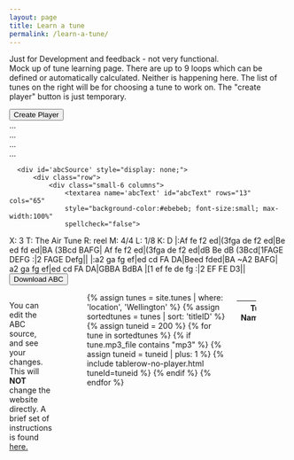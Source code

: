 ```yaml
---
layout: page
title: Learn a tune
permalink: /learn-a-tune/
---
```

<div>
<p>
Just for Development and feedback - not very functional.<br>
Mock up of tune learning page.  There are up to 9 loops which can be defined or automatically calculated. Neither is happening here. The list of tunes on the right will be for choosing a tune to work on. The "create player" button is just temporary.

</p>
<input type="button" class="filterButton" onclick="getURL()" value="Create Player">
</div>
<!-- ***************************************************
Player controls
-->
<div class="row">
  <div class="small-10 large-9 columns">
    <div class="player">
      <div id="audioPlayer"></div>
      <div id="showPlayer"></div>
    </div>
  </div>
  <div class="small-2 large-3 columns end">...</div>
</div>
<!-- ***************************************************
  loop presets
-->
<div class="row" style="font-size:14px;">
  <div class="small-4 columns" id="segments0">...</div>
  <div class="small-4 columns" id="segments1">...</div>
  <div class="small-4 columns" id="segments2">...</div>
</div>
<!-- ***************************************************
  rendered ABC and tune selector scrolling table
-->


<div class="row">
  <div class="small-8 columns">  
      <div class="output">
        <div id="paper0" class="paper"></div>
      </div>
  </div>

      <div id='abcSource' style="display: none;">
          <div class="row">
              <div class="small-6 columns">
                  <textarea name='abcText' id="abcText" rows="13" cols="65"
                  style="background-color:#ebebeb; font-size:small; max-width:100%"
                  spellcheck="false">
X: 3
T: The Air Tune
R: reel
M: 4/4
L: 1/8
K: D
|:Af fe f2 ed|(3fga de f2 ed|Be ed fd ed|BA (3Bcd BAFG|
Af fe f2 ed|(3fga de f2 ed|dB Be dB (3Bcd[1FAGE DEFG :|2 FAGE Defg||
|:a2 ga fg ef|ed cd FA DA|Beed fded|BA ~A2 BAFG|
a2 ga fg ef|ed cd FA DA|GBBA BdBA |[1 ef fe de fg :|2 EF FE D3||
                  </textarea>
                  <span title="Download the ABC you've entered. Don't lose your work!">
          	    <input value='Download ABC' type='button' class="filterButton"
                  onclick='downloadFile(document.getElementById("filename").value,
                          document.getElementById("abcText").value)' />
                  </span>
              </div>
              <div class="small-6 columns" style="max-width:80%">
          <p>You can edit the ABC source, and see your changes. This will <b>NOT</b> change the website directly.
          A brief set of instructions is found <a href="/editingABC/">here.</a></p>

          <p>If you feel that your changes are a closer match to the recording on the website, please save
          your changes (<b>Download ABC</b> button), send them to us at <a href="mailto:{{ site.email }}">{{ site.email }}</a>, and
          we will review the proposed changes.</p>
              </div>
      </div></div>


  <div class="small-4 columns">
        <table id="tunes" class="tablesorter"  style="display: block; height: 500px; overflow-y: scroll; font-size:14px;">
        <thead>
            <tr>
            <th style="width70%;">Tune Name&#x25B2;&#x25BC;</th>
            <th style="width:6%;">Key<br />&#x25B2;&#x25BC;</th>
            <th style="width:14%;">Rhythm<br />&#x25B2;&#x25BC;</th>
            </tr>
        </thead>
        <tbody>
            {% assign tunes = site.tunes | where: 'location', 'Wellington' %}
            {% assign sortedtunes = tunes | sort: 'titleID' %}
            {% assign tuneid = 200 %}
            {% for tune in sortedtunes %}
            {% if tune.mp3_file  contains "mp3" %}
              {% assign tuneid = tuneid | plus: 1 %}
              {% include tablerow-no-player.html tuneId=tuneid %}
              {% endif %}
            {% endfor %}
        </tbody>
      </table>
    </div>
</div>

<!-- <div class="player"> -->
<!-- <div id="audioPlayer"></div> -->
<!-- <div id="showPlayer"></div> -->
<div id="ABC"></div>



<div>


<div id="showLoops"></div>
</div>





<style>
.upDownButton {
  background-color: #1c2e20;
  border: none;
  color: white;
  padding: 3px;
  align: center;
  text-align: center;
  font-size: 13px;
  cursor: pointer;
}
</style>
<script src="{{ site.mp3_host }}/js/New_audioplayer.js"></script>

<script>
function getURL() {
    var mp3url = "../mp3/air-tune-the.mp3";
    audioPlayer.innerHTML = createAudioPlayer();
    showPlayer.innerHTML = '<h4>Playing ' + mp3url + '</h4>';
    showPlayer.innerHTML += createMP3player_experimental('playABC', mp3url, 'mp3player_tunepage');
    createSlider('playPositionplayABC','RSplayABC');
    var segmentArray = createSegmentTable();
    segments0.innerHTML = segmentArray[0];
    segments1.innerHTML = segmentArray[1];
    segments2.innerHTML = segmentArray[2];
    New_LoadAudio('trplayABC', audioplayerplayABC, pButtonplayABC,  playPositionplayABC, mp3url, APosplayABC, DurplayABC,  RSSplayABC);
    abc_editor = new window.ABCJS.Editor('abcText', { paper_id: "paper0", warnings_id:"warnings", render_options: {responsive: 'resize'}, indicate_changed: "true" });
}
function reloadPage() {
    window.location.reload(true);
}

let segments = [
{name: "A part",start: 0.6, end: 16.5},
{name: "B part",start: 16.5, end: 32.3},
{name: "A-1",start: 5.0, end: 8.9},
{name: "A-2",start: 8.9, end: 16.5},
{name: "B-1",start: 16.5, end: 24.3},
{name: "B-2",start: 24.3, end: 32.3},
{name: "Full",start: 0.6, end: 32.3},
];


function createSegmentTable(){

  var segmentList0='<table><tr><th>Loop</th><th col width="3">Show</th><th>From</th><th>To</th></tr>';
  segmentList1='<table><tr><th>Loop</th><th col width="3">Show</th><th>From</th><th>To</th></tr>';
  segmentList2='<table><tr><th>Loop</th><th col width="3">Show</th><th>From</th><th>To</th></tr>';

/*  '<table style="width:40%" style="float: right"><tr><th>Loop</th><th col width="3">Show</th><th>From</th><th>To</th></tr>';
*/
  for(i=0;i<segments.length;i++){
    j=Math.floor(i/3);
    switch (j) {
      case 0:
          segmentList0 += '<tr><td>'+segments[i].name+'</td>';
          segmentList0 += '<td>'+'<input type="checkbox" onclick="applySegments()" id='+ "check"+i + '>'+'</td>';
          segmentList0 += '<td>'+  '<button class = "upDownButton" type="button" id= "button' +i + 'up" onclick="Adjust_up('+i+', 0)">UP</button><input type="text" onchange="applySegments()" id="check' + i + 'from" size="6" value='+segments[i].start+'><button class = "upDownButton" type="button" id= "button' +i + 'Dn" onclick="Adjust_down('+i+', 0)">Dn</button></td>';
          segmentList0 += '<td>'+  '<button class = "upDownButton" type="button" id= "button' +i + 'up" onclick="Adjust_up('+i+', 2)">UP</button><input type="text" onchange="applySegments()" id="check' + i + 'to" size="6" value='+segments[i].end+'><button class = "upDownButton" type="button" id= "button' +i + 'Dn" onclick="Adjust_down('+i+', 2)">Dn</button></td></tr>';
        break;
      case 1:
          segmentList1 += '<tr><td>'+segments[i].name+'</td>';
          segmentList1 += '<td>'+'<input type="checkbox" onclick="applySegments()" id='+ "check"+i + '>'+'</td>';
          segmentList1 += '<td>'+  '<button class = "upDownButton" type="button" id= "button' +i + 'up" onclick="Adjust_up('+i+', 0)">UP</button><input type="text" onchange="applySegments()" id="check' + i + 'from" size="6" value='+segments[i].start+'><button class = "upDownButton" type="button" id= "button' +i + 'Dn" onclick="Adjust_down('+i+', 0)">Dn</button></td>';
          segmentList1 += '<td>'+  '<button class = "upDownButton" type="button" id= "button' +i + 'up" onclick="Adjust_up('+i+', 2)">UP</button><input type="text" onchange="applySegments()" id="check' + i + 'to" size="6" value='+segments[i].end+'><button class = "upDownButton" type="button" id= "button' +i + 'Dn" onclick="Adjust_down('+i+', 2)">Dn</button></td></tr>';
        break;
      case 2:
          segmentList2 += '<tr><td>'+segments[i].name+'</td>';
          segmentList2 += '<td>'+'<input type="checkbox" onclick="applySegments()" id='+ "check"+i + '>'+'</td>';
          segmentList2 += '<td>'+  '<button class = "upDownButton" type="button" id= "button' +i + 'up" onclick="Adjust_up('+i+', 0)">UP</button><input type="text" onchange="applySegments()" id="check' + i + 'from" size="6" value='+segments[i].start+'><button class = "upDownButton" type="button" id= "button' +i + 'Dn" onclick="Adjust_down('+i+', 0)">Dn</button></td>';
          segmentList2 += '<td>'+  '<button class = "upDownButton" type="button" id= "button' +i + 'up" onclick="Adjust_up('+i+', 2)">UP</button><input type="text" onchange="applySegments()" id="check' + i + 'to" size="6" value='+segments[i].end+'><button class = "upDownButton" type="button" id= "button' +i + 'Dn" onclick="Adjust_down('+i+', 2)">Dn</button></td></tr>';
        break;
    }

  }
    segmentList0 += '</table>';
    segmentList1 +='</table>';
    segmentList2 +='</table>';
return [segmentList0, segmentList1, segmentList2];
}

function applySegments(){
  var text='';
    var fullBeginLoopTime = Number(OneAudioPlayer.duration);
    var fullEndLoopTime = Number(0.0);
    var numCheckedBoxes = 0;
    for(i=0;i<segments.length;i++){

      checkBox = document.getElementById("check"+i);
      fromId= document.getElementById("check"+i+"from");
      toId= document.getElementById("check"+i+"to");

      if (checkBox.checked == true){
          numCheckedBoxes++;
          BeginLoopTime = Number(fromId.value);
          EndLoopTime = Number(toId.value);

          if(fullBeginLoopTime > BeginLoopTime) {
            //alert("A, "+BeginLoopTime+", "+fullBeginLoopTime);
            fullBeginLoopTime = BeginLoopTime;
          }
          if(fullEndLoopTime < EndLoopTime) {
            //alert("B, "+EndLoopTime+", "+fullEndLoopTime);
            fullEndLoopTime = EndLoopTime;
          }
          //alert(i+", "+BeginLoopTime+", "+EndLoopTime+", "+fullBeginLoopTime+", "+fullEndLoopTime);
        }
    }

    if(numCheckedBoxes > 0){ // do nothing unless at least one box is checked
      if (OneAudioPlayer.paused==false){ // audio is currently playing.
          OneAudioPlayer.pause(); // first pause the audio
          turnAudioBackOn = true;
      }
      OneAudioPlayer.currentTime = fullBeginLoopTime;
      OneAudioPlayer.addEventListener("timeupdate", setAudioLoops);
      // first reset to ends, then reposition
      CurrentAudioSlider.noUiSlider.setHandle(0,0);
      CurrentAudioSlider.noUiSlider.setHandle(2,OneAudioPlayer.duration);
      CurrentAudioSlider.noUiSlider.setHandle(1,0);
      // then set to positions in row
      CurrentAudioSlider.noUiSlider.setHandle(1,fullBeginLoopTime);
      CurrentAudioSlider.noUiSlider.setHandle(0,fullBeginLoopTime);
      CurrentAudioSlider.noUiSlider.setHandle(2,fullEndLoopTime);
      BeginLoopTime = fullBeginLoopTime;
      EndLoopTime = fullEndLoopTime;
      if (turnAudioBackOn){ // audio was  playing when they fiddled with the checkboxes
          OneAudioPlayer.play(); // then turn it back on
          turnAudioBackOn = false; // and reset the flag
      }
       //alert("checked "+ i + "loops:  "+ fromId.value+" to "+ toId.value);
   }


//alert("checked "+ this.id + "loop:  "+ this.value);
}
/*
New_LoadAudio('trplayABC', audioplayerplayABC, pButtonplayABC,  playPositionplayABC, '../mp3/billowing-waves.mp3', APosplayABC, DurplayABC,  RSSplayABC);
*/
function Adjust_up(row, inputBox) {
  var elName = "check"+row;
  if(document.getElementById(elName).checked == false) return;
  if(inputBox == 0){
    elName += "from";
  } else if (inputBox == 2) {
    elName += "to";
  }
  target = checkBox = document.getElementById(elName);
    NumValue=Number(target.value)
  if(NumValue <= (OneAudioPlayer.duration - 0.25)) {
    //alert("up "+target.value);
    target.value = Number(NumValue + 0.25).toFixed(2);
    if((inputBox == 0 ) & (OneAudioPlayer.currentTime < target.value)) {
      OneAudioPlayer.currentTime = target.value;
    }
    CurrentAudioSlider.noUiSlider.setHandle(inputBox,target.value);
    //alert(target.value);
    if(inputBox == 0){
      BeginLoopTime = target.value;
    } else if ( inputBox == 2){
      EndLoopTime = target.value;
    }
  }
}

function Adjust_down(row, inputBox){
  var elName = "check"+row;
  if(document.getElementById(elName).checked == false) return;
  if(inputBox == 0){
    elName += "from";
  } else if (inputBox == 2) {
    elName += "to";
  }
  target = checkBox = document.getElementById(elName);
  NumValue=Number(target.value)
  if(NumValue >= 0.25) {
    //alert("dn "+target.value);
    target.value = Number(NumValue - 0.25).toFixed(2);
    if((inputBox == 2) & (OneAudioPlayer.currentTime > target.value)) {
      OneAudioPlayer.currentTime = target.value;
    }
    CurrentAudioSlider.noUiSlider.setHandle(inputBox,target.value);
    //alert(target.value);
    if(inputBox == 0){
      BeginLoopTime = target.value;
    } else if ( inputBox == 2){
      EndLoopTime = target.value;
    }
  }


}
function New_LoadAudio(trID, audioplayer, pButton, positionSlider, audioSource, audioposition, duration, audioSpeed) {
//alert(trID+", "+ audioplayer+", "+ pButton+", "+ positionSlider+", "+ audioSource+", "+ audioposition+", "+ duration+", "+ audioSpeed);
    if (pButton.className == "playButton") {
        if (PreviousAudioID != audioplayer) { //only load if necessary
            OneAudioPlayer.src = audioSource;
            if (PreviousAudioID != null) { //reset previous audio player
                //audioSlider.noUiSlider.values[1] = 0;
                if (PreviouspButton != null) PreviouspButton.className = "playButton";
                OneAudioPlayer.removeEventListener("timeupdate", New_positionUpdate);
                OneAudioPlayer.removeEventListener("timeupdate", setAudioLoops);
                AudioPosition.innerHTML = "0.0";
                if (PreviousButton1ID != null) {
                    PreviousButton1ID.value = " Loop Start ";
                    PreviousButton2ID.value = " Loop End ";
                }
                if (document.getElementById(PreviousTrID)) {
                    document.getElementById(PreviousTrID).style.backgroundColor = '';
                }
                //alert(audioplayer.id+"::"+PreviousAudioID.id+"\n"+timeline.id+"::"+Previoustimeline.id+"\n"+Eventhandler);
            }
            //OneAudioPlayer.src = audioSource;
            PreviousAudioID = audioplayer;
            Previoustimeline = positionSlider;
            //Previousplayhead=playhead;
            PreviouspButton = pButton;
            AudioPosition = audioposition;
            DurationP = duration;
            PreviousTrID = trID;
            AudioSpeed = audioSpeed;
            // modify slider
            positionSlider.noUiSlider.updateOptions({
                tooltips: [wNumb({decimals: 1}), wNumb({decimals: 1}), wNumb({decimals: 1})],
                //range: {'min': 0, 'max': Number(OneAudioPlayer.duration)},
                //pips: {mode: 'count', values: 6, density: 6},
            });
            if (document.getElementById(trID)) {
                document.getElementById(trID).style.backgroundColor = 'khaki';
            }
        }
        CurrentAudioSlider = positionSlider;
        //OneAudioPlayer.playbackRate = audioSpeed.value / 100;
        OneAudioPlayer.addEventListener("timeupdate", New_positionUpdate);
        delay_load_upadate();
    }
}



</script>
